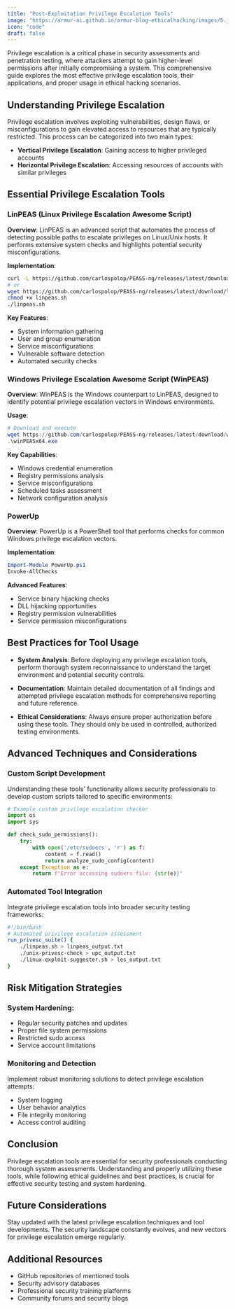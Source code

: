 ```yaml
---
title: "Post-Exploitation Privilege Escalation Tools"
image: "https://armur-ai.github.io/armur-blog-ethicalhacking/images/5.jpg"
icon: "code"
draft: false
---
```


Privilege escalation is a critical phase in security assessments and penetration testing, where attackers attempt to gain higher-level permissions after initially compromising a system. This comprehensive guide explores the most effective privilege escalation tools, their applications, and proper usage in ethical hacking scenarios.

## Understanding Privilege Escalation

Privilege escalation involves exploiting vulnerabilities, design flaws, or misconfigurations to gain elevated access to resources that are typically restricted. This process can be categorized into two main types:

- **Vertical Privilege Escalation**: Gaining access to higher privileged accounts
- **Horizontal Privilege Escalation**: Accessing resources of accounts with similar privileges

## Essential Privilege Escalation Tools

### LinPEAS (Linux Privilege Escalation Awesome Script)

**Overview**: LinPEAS is an advanced script that automates the process of detecting possible paths to escalate privileges on Linux/Unix hosts. It performs extensive system checks and highlights potential security misconfigurations.

**Implementation**:
```bash
curl -L https://github.com/carlospolop/PEASS-ng/releases/latest/download/linpeas.sh | sh
# or
wget https://github.com/carlospolop/PEASS-ng/releases/latest/download/linpeas.sh
chmod +x linpeas.sh
./linpeas.sh
```

**Key Features**:
- System information gathering
- User and group enumeration
- Service misconfigurations
- Vulnerable software detection
- Automated security checks

### Windows Privilege Escalation Awesome Script (WinPEAS)

**Overview**: WinPEAS is the Windows counterpart to LinPEAS, designed to identify potential privilege escalation vectors in Windows environments.

**Usage**:
```powershell
# Download and execute
wget https://github.com/carlospolop/PEASS-ng/releases/latest/download/winPEASx64.exe
.\winPEASx64.exe
```

**Key Capabilities**:
- Windows credential enumeration
- Registry permissions analysis
- Service misconfigurations
- Scheduled tasks assessment
- Network configuration analysis

### PowerUp

**Overview**: PowerUp is a PowerShell tool that performs checks for common Windows privilege escalation vectors.

**Implementation**:
```powershell
Import-Module PowerUp.ps1
Invoke-AllChecks
```

**Advanced Features**:
- Service binary hijacking checks
- DLL hijacking opportunities
- Registry permission vulnerabilities
- Service permission misconfigurations

## Best Practices for Tool Usage

- **System Analysis**: Before deploying any privilege escalation tools, perform thorough system reconnaissance to understand the target environment and potential security controls.
  
- **Documentation**: Maintain detailed documentation of all findings and attempted privilege escalation methods for comprehensive reporting and future reference.

- **Ethical Considerations**: Always ensure proper authorization before using these tools. They should only be used in controlled, authorized testing environments.

## Advanced Techniques and Considerations

### Custom Script Development

Understanding these tools' functionality allows security professionals to develop custom scripts tailored to specific environments:

```python
# Example custom privilege escalation checker
import os
import sys

def check_sudo_permissions():
    try:
        with open('/etc/sudoers', 'r') as f:
            content = f.read()
            return analyze_sudo_config(content)
    except Exception as e:
        return f"Error accessing sudoers file: {str(e)}"
```

### Automated Tool Integration

Integrate privilege escalation tools into broader security testing frameworks:

```bash
#!/bin/bash
# Automated privilege escalation assessment
run_privesc_suite() {
    ./linpeas.sh > linpeas_output.txt
    ./unix-privesc-check > upc_output.txt
    ./linux-exploit-suggester.sh > les_output.txt
}
```

## Risk Mitigation Strategies

### System Hardening:
- Regular security patches and updates
- Proper file system permissions
- Restricted sudo access
- Service account limitations

### Monitoring and Detection

Implement robust monitoring solutions to detect privilege escalation attempts:
- System logging
- User behavior analytics
- File integrity monitoring
- Access control auditing

## Conclusion

Privilege escalation tools are essential for security professionals conducting thorough system assessments. Understanding and properly utilizing these tools, while following ethical guidelines and best practices, is crucial for effective security testing and system hardening.

## Future Considerations

Stay updated with the latest privilege escalation techniques and tool developments. The security landscape constantly evolves, and new vectors for privilege escalation emerge regularly.

## Additional Resources

- GitHub repositories of mentioned tools
- Security advisory databases
- Professional security training platforms
- Community forums and security blogs
